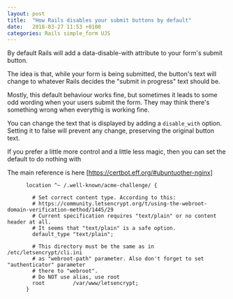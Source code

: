 ```yaml
---
layout: post
title:  "How Rails disables your submit buttons by default"
date:   2018-03-27 11:53 +0100
categories: Rails simple_form UJS
---
```


By default Rails will add a data-disable-with attribute to your form's submit button.

The idea is that, while your form is being submitted, the button's text will change to whatever Rails decides the "submit in progress" text should be. 

Mostly, this default behaviour works fine, but sometimes it leads to some odd wording when your users submit the form. They may think there's something wrong when everythig is working fine.

You can change the text that is displayed by adding a `disable_with` option. Setting it to false will prevent any change, preserving the original button text.

If you prefer a little more control and a little less magic, then you can set the default to do nothing with

The main reference is here [https://certbot.eff.org/#ubuntuother-nginx]

```
      location ^~ /.well-known/acme-challenge/ {

        # Set correct content type. According to this:
        # https://community.letsencrypt.org/t/using-the-webroot-domain-verification-method/1445/29
        # Current specification requires "text/plain" or no content header at all.
        # It seems that "text/plain" is a safe option.
        default_type "text/plain";

        # This directory must be the same as in /etc/letsencrypt/cli.ini
        # as "webroot-path" parameter. Also don't forget to set "authenticator" parameter
        # there to "webroot".
        # Do NOT use alias, use root
        root         /var/www/letsencrypt;
      } 
```
